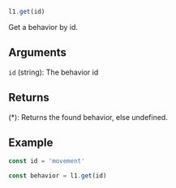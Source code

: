 ```js
l1.get(id)
```

Get a behavior by id.

## Arguments

`id` (string): The behavior id

## Returns

(*): Returns the found behavior, else undefined.

## Example

```js
const id = 'movement'

const behavior = l1.get(id)
```
